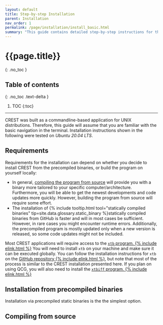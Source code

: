 ```yaml
---
layout: default
title: Step-by-step Installation
parent: Installation
nav_order: 1
permalink: /page/installation/install_basic.html
summary: "This guide contains detailed step-by-step instructions for the installation of CREST. Make sure to read it carefully."
---
```


# {{page.title}}
{: .no_toc }

## Table of contents
{: .no_toc .text-delta }

1. TOC
{:toc}

---



CREST was built as a commandline-based application for UNIX distributions.
Therefore, this guide will assume that you are familiar with the basic navigation in the terminal.
Installation instructions shown in the following were tested on *Ubuntu 20.04 LTS*.

## Requirements

Requirements for the installation can depend on whether you decide to install CREST from
the precompiled binaries, or build the program on yourself locally:
- In general, [compiling the program from source](/page/installation/install_basic.html#compiling-from-source) will provide you with a binary more tailored to your specific computer/architecture.
  Furthermore, you will be able to get the newest developments and code updates more quickly.
  However, building the program from source will require some effort.
- The installation of {% include tooltip.html tool="statically compiled binaries" tip=site.data.glossary.static_binary %}statically compiled binaries</a> from GitHub is faster and will in most cases be sufficient.
  However, in rare cases you might encounter runtime errors.
  Additionally, the precompiled program is mostly updated only when a new version is released, so some code updates might not be included.

Most CREST applications will require access to the [`xtb` program. {% include elink.html %}](https://github.com/grimme-lab/xtb)
You will need to install `xtb` on your machine and make sure it can be executed globally.
You can follow the installation instructions for `xtb` on the [GitHub repository {% include elink.html %}](https://github.com/grimme-lab/xtb), but note that most of the process is similar to the CREST installation presented here.
If you plan on using QCG, you will also need to install the [`xtbiff` program. {% include elink.html %}](https://github.com/grimme-lab/xtbiff)


## Installation from precompiled binaries

Installation via precompiled static binaries is the the simplest option.



## Compiling from source
